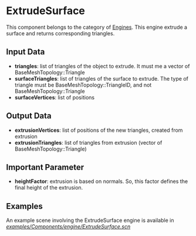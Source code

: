ExtrudeSurface
==============

This component belongs to the category of [Engines](https://www.sofa-framework.org/community/doc/simulation-principles/engine/). This engine extrude a surface and returns corresponding triangles.

Input Data
----------

-   **triangles**: list of triangles of the object to extrude. It must me a vector of BaseMeshTopology::Triangle
-   **surfaceTriangles**: list of triangles of the surface to extrude. The type of triangle must be BaseMeshTopology::TriangleID, and not BaseMeshTopology::Triangle
-   **surfaceVertices**: list of positions

Output Data
----------

-   **extrusionVertices**: list of positions of the new triangles, created from extrusion
-   **extrusionTriangles**: list of triangles from extrusion (vector of BaseMeshTopology::Triangle)


Important Parameter
-------------------


-   **heightFactor**: extrusion is based on normals. So, this factor defines the final height of the extrusion.

Examples
--------

An example scene involving the ExtrudeSurface engine is available in [*examples/Components/engine/ExtrudeSurface.scn*](https://github.com/sofa-framework/sofa/blob/master/examples/Components/engine/ExtrudeSurface.scn)